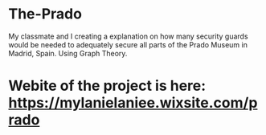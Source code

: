 # The-Prado
My classmate and I creating a explanation on how many security guards would be needed to adequately secure all parts of the Prado Museum in Madrid, Spain. Using Graph Theory.
# Webite of the project is here: https://mylanielaniee.wixsite.com/prado
